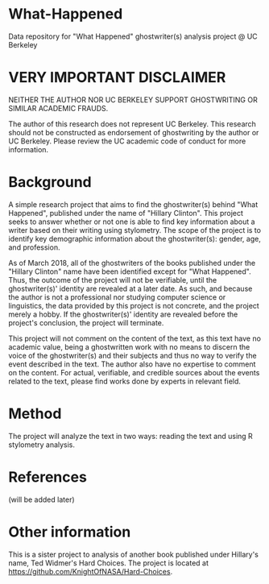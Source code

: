 # What-Happened
Data repository for "What Happened" ghostwriter(s) analysis project @ UC Berkeley

# VERY IMPORTANT DISCLAIMER
NEITHER THE AUTHOR NOR UC BERKELEY SUPPORT GHOSTWRITING OR SIMILAR ACADEMIC FRAUDS.

The author of this research does not represent UC Berkeley. This research should not be constructed as endorsement of ghostwriting by the author or UC Berkeley.  Please review the UC academic code of conduct for more information. 

# Background
A simple research project that aims to find the ghostwriter(s) behind "What Happened", published under the name of "Hillary Clinton". This project seeks to answer whether or not one is able to find key information about a writer based on their writing using stylometry. The scope of the project is to identify key demographic information about the ghostwriter(s): gender, age, and profession. 

As of March 2018, all of the ghostwriters of the books published under the "Hillary Clinton" name have been identified except for "What Happened". Thus, the outcome of the project will not be verifiable, until the ghostwriter(s)' identity are revealed at a later date. As such, and because the author is not a professional nor studying computer science or linguistics, the data provided by this project is not concrete, and the project merely a hobby. If the ghostwriter(s)' identity are revealed before the project's conclusion, the project will terminate. 

This project will not comment on the content of the text, as this text have no academic value, being a ghostwritten work with no means to discern the voice of the ghostwriter(s) and their subjects and thus no way to verify the event described in the text. The author also have no expertise to comment on the content. For actual, verifiable, and credible sources about the events related to the text, please find works done by experts in relevant field. 

# Method
The project will analyze the text in two ways: reading the text and using R stylometry analysis. 

# References
(will be added later)

# Other information
This is a sister project to analysis of another book published under Hillary's name, Ted Widmer's Hard Choices. The project is located at https://github.com/KnightOfNASA/Hard-Choices.
